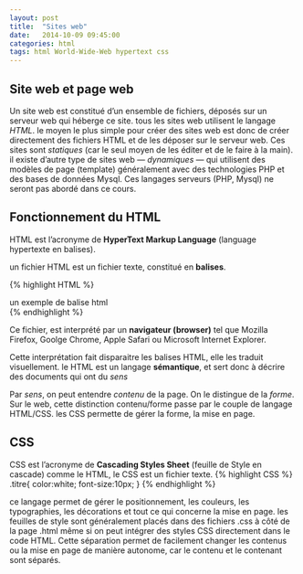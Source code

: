 ```yaml
---
layout: post
title:  "Sites web"
date:   2014-10-09 09:45:00
categories: html
tags: html World-Wide-Web hypertext css
---
```



Site web et page web
---
Un site web est constitué d’un ensemble de fichiers,
déposés sur un serveur web qui héberge ce site.
tous les sites web utilisent le langage *HTML*.
le moyen le plus simple pour créer des sites web est donc de créer directement des fichiers HTML
et de les déposer sur le serveur web. Ces sites sont *statiques* (car le seul moyen de les éditer et de le faire à la main).
il existe d’autre type de sites web — *dynamiques* — qui utilisent des modèles de page (template)
généralement avec des technologies PHP et des bases de données Mysql.
Ces langages serveurs (PHP, Mysql) ne seront pas abordé dans ce cours.

Fonctionnement du HTML
---
HTML est l’acronyme de **HyperText Markup Language** (language hypertexte en balises).

un fichier HTML est un fichier texte, constitué en **balises**.

{% highlight HTML %}
<div>un exemple de balise html</div>
{% endhighlight %}

Ce fichier, est interprété par un **navigateur (browser)**
tel que Mozilla Firefox, Goolge Chrome, Apple Safari ou Microsoft Internet Explorer.

Cette interprétation fait disparaitre les balises HTML, elle les traduit visuellement.
le HTML est un langage **sémantique**, et sert donc à décrire des documents qui ont du *sens*

Par *sens*, on peut entendre *contenu* de la page. On le distingue de la *forme*.
Sur le web, cette distinction contenu/forme passe par le couple de langage HTML/CSS.
les CSS permette de gérer la forme, la mise en page.

CSS
---

CSS est l’acronyme de **Cascading Styles Sheet** (feuille de Style en cascade)
comme le HTML, le CSS est un fichier texte.
{% highlight CSS %}
.titre{
	color:white;
	font-size:10px;
}
{% endhighlight %}

ce langage permet de gérer le positionnement, les couleurs, les typographies, les décorations et tout ce qui concerne la mise en page.
les feuilles de style sont généralement placés dans des fichiers .css à côté de la page .html
même si on peut intégrer des styles CSS directement dans le code HTML.
Cette séparation permet de facilement changer les contenus ou la mise en page de manière autonome,
car le contenu et le contenant sont séparés.


[wikipedia]: http://fr.wikipedia.org/wiki/
[World_Wide_Web]: http://fr.wikipedia.org/wiki/World_Wide_Web
[Brackets]: http://brackets.io/
[joelapompe]: http://www.joelapompe.net/